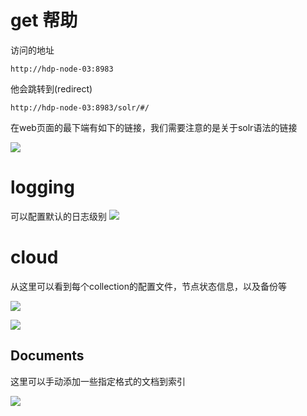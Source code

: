 # get 帮助

访问的地址

```
http://hdp-node-03:8983
```
他会跳转到(redirect)

```
http://hdp-node-03:8983/solr/#/
```


在web页面的最下端有如下的链接，我们需要注意的是关于solr语法的链接

![](/e:/note/images/solr/solrcloud/web/solr_web_link.jpg)

# logging

可以配置默认的日志级别
![](/e:/note/images/solr/solrcloud/web/solr_web_log.jpg)

# cloud

从这里可以看到每个collection的配置文件，节点状态信息，以及备份等

![](/e:/note/images/solr/solrcloud/web/solr_web_config.jpg)

![](/e:/note/images/solr/solrcloud/web/solr_web_graph.jpg)


## Documents

这里可以手动添加一些指定格式的文档到索引

![](/e:/note/images/solr/solrcloud/web/solr_web_doc.jpg)





